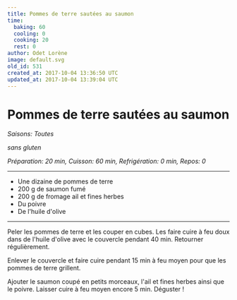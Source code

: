 ```yaml
---
title: Pommes de terre sautées au saumon
time:
  baking: 60
  cooling: 0
  cooking: 20
  rest: 0
author: Odet Lorène
image: default.svg
old_id: 531
created_at: 2017-10-04 13:36:50 UTC
updated_at: 2017-10-04 13:39:04 UTC
---
```


# Pommes de terre sautées au saumon

_Saisons: Toutes_

_sans gluten_

_Préparation: 20 min, Cuisson: 60 min, Refrigération: 0 min, Repos: 0_

---

- Une dizaine de pommes de terre
- 200 g de saumon fumé
- 200 g de fromage ail et fines herbes
- Du poivre
- De l'huile d'olive

---

Peler les pommes de terre et les couper en cubes. Les faire cuire à feu doux dans de l'huile d'olive avec le couvercle pendant 40 min. Retourner régulièrement.

Enlever le couvercle et faire cuire pendant 15 min à feu moyen pour que les pommes de terre grillent.

Ajouter le saumon coupé en petits morceaux, l'ail et fines herbes ainsi que le poivre. Laisser cuire à feu moyen encore 5 min. Déguster !
